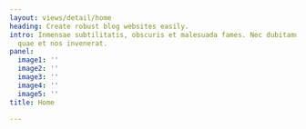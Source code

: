 ```yaml
---
layout: views/detail/home
heading: Create robust blog websites easily.
intro: Inmensae subtilitatis, obscuris et malesuada fames. Nec dubitamus multa iter
  quae et nos invenerat.
panel:
  image1: ''
  image2: ''
  image3: ''
  image4: ''
  image5: ''
title: Home

---
```


